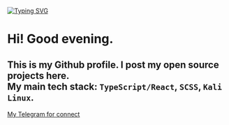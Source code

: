 [![Typing SVG](https://readme-typing-svg.herokuapp.com?color=%23E4F722&lines=Welcome+to+my+GITHUB+profile)](https://git.io/typing-svg)

<h1>Hi! Good evening.</h1>
  <h2>This is my Github profile. I post my open source projects here.<br />
  My main tech stack: <code>TypeScript/React</code>, <code>SCSS</code>, <code>Kali Linux</code>.<br/>
  </h2>
  <a href="https://t.me/puburr">My Telegram for connect</a>
 
